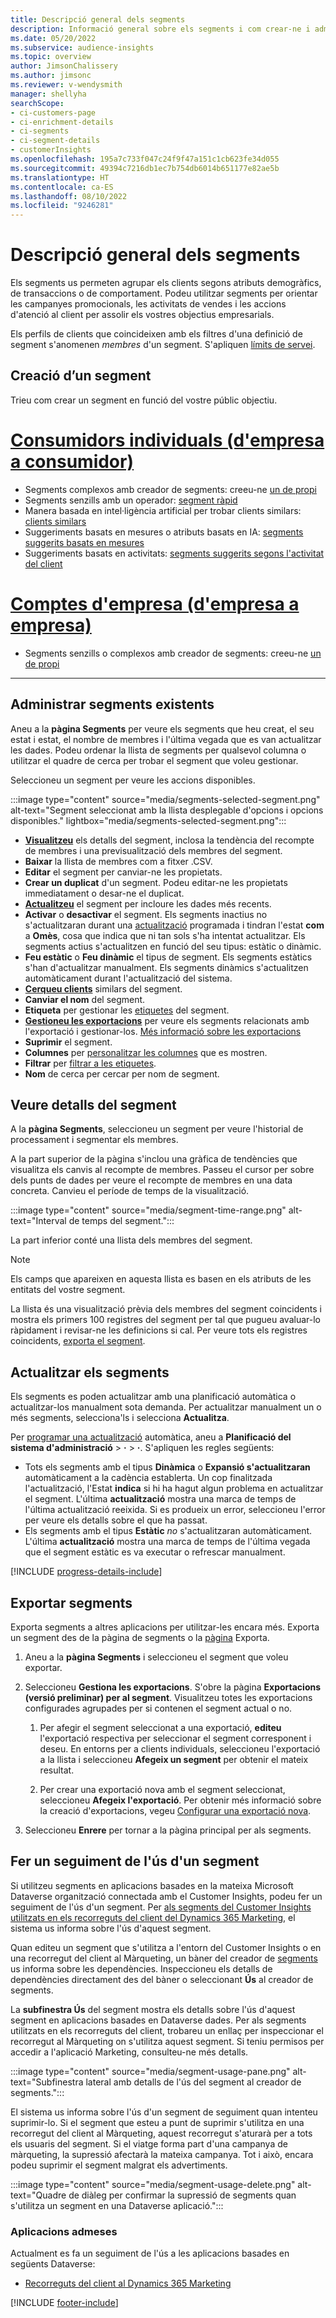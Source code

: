 ```yaml
---
title: Descripció general dels segments
description: Informació general sobre els segments i com crear-ne i administrar-los.
ms.date: 05/20/2022
ms.subservice: audience-insights
ms.topic: overview
author: JimsonChalissery
ms.author: jimsonc
ms.reviewer: v-wendysmith
manager: shellyha
searchScope:
- ci-customers-page
- ci-enrichment-details
- ci-segments
- ci-segment-details
- customerInsights
ms.openlocfilehash: 195a7c733f047c24f9f47a151c1cb623fe34d055
ms.sourcegitcommit: 49394c7216db1ec7b754db6014b651177e82ae5b
ms.translationtype: HT
ms.contentlocale: ca-ES
ms.lasthandoff: 08/10/2022
ms.locfileid: "9246281"
---
```

# <a name="segments-overview"></a>Descripció general dels segments

Els segments us permeten agrupar els clients segons atributs demogràfics, de transaccions o de comportament. Podeu utilitzar segments per orientar les campanyes promocionals, les activitats de vendes i les accions d'atenció al client per assolir els vostres objectius empresarials.

Els perfils de clients que coincideixen amb els filtres d'una definició de segment s'anomenen *membres* d'un segment. S'apliquen [límits de servei](/dynamics365/customer-insights/service-limits).

## <a name="create-a-segment"></a>Creació d’un segment

Trieu com crear un segment en funció del vostre públic objectiu.

# <a name="individual-consumers-b-to-c"></a>[Consumidors individuals (d'empresa a consumidor)](#tab/b2c)

- Segments complexos amb creador de segments: creeu-ne [un de propi](segment-builder.md)
- Segments senzills amb un operador: [segment ràpid](segment-quick.md)
- Manera basada en intel·ligència artificial per trobar clients similars: [clients similars](find-similar-customer-segments.md)
- Suggeriments basats en mesures o atributs basats en IA: [segments suggerits basats en mesures](suggested-segments.md)
- Suggeriments basats en activitats: [segments suggerits segons l'activitat del client](suggested-segments-activity.md)

# <a name="business-accounts-b-to-b"></a>[Comptes d'empresa (d'empresa a empresa)](#tab/b2b)

- Segments senzills o complexos amb creador de segments: creeu-ne [un de propi](segment-builder.md)

---

## <a name="manage-existing-segments"></a>Administrar segments existents

Aneu a la **pàgina Segments** per veure els segments que heu creat, el seu estat i estat, el nombre de membres i l'última vegada que es van actualitzar les dades. Podeu ordenar la llista de segments per qualsevol columna o utilitzar el quadre de cerca per trobar el segment que voleu gestionar.

Seleccioneu un segment per veure les accions disponibles.

:::image type="content" source="media/segments-selected-segment.png" alt-text="Segment seleccionat amb la llista desplegable d'opcions i opcions disponibles." lightbox="media/segments-selected-segment.png":::

- [**Visualitzeu**](#view-segment-details) els detalls del segment, inclosa la tendència del recompte de membres i una previsualització dels membres del segment.
- **Baixar** la llista de membres com a fitxer .CSV.
- **Editar** el segment per canviar-ne les propietats.
- **Crear un duplicat** d'un segment. Podeu editar-ne les propietats immediatament o desar-ne el duplicat.
- [**Actualitzeu**](#refresh-segments) el segment per incloure les dades més recents.
- **Activar** o **desactivar** el segment. Els segments inactius no s'actualitzaran durant una [actualització](schedule-refresh.md) programada i tindran l'estat **com** a **Omès**, cosa que indica que ni tan sols s'ha intentat actualitzar. Els segments actius s'actualitzen en funció del seu tipus: estàtic o dinàmic.
- **Feu estàtic** o **Feu dinàmic** el tipus de segment. Els segments estàtics s'han d'actualitzar manualment. Els segments dinàmics s'actualitzen automàticament durant l'actualització del sistema.
- [**Cerqueu clients**](find-similar-customer-segments.md) similars del segment.
- **Canviar el nom** del segment.
- **Etiqueta** per gestionar les [etiquetes](work-with-tags-columns.md#manage-tags) del segment.
- [**Gestioneu les exportacions**](#export-segments) per veure els segments relacionats amb l'exportació i gestionar-los. [Més informació sobre les exportacions](export-destinations.md)
- **Suprimir** el segment.
- **Columnes** per [personalitzar les columnes](work-with-tags-columns.md#customize-columns) que es mostren.
- **Filtrar** per [filtrar a les etiquetes](work-with-tags-columns.md#filter-on-tags).
- **Nom** de cerca per cercar per nom de segment.

## <a name="view-segment-details"></a>Veure detalls del segment

A la **pàgina Segments**, seleccioneu un segment per veure l'historial de processament i segmentar els membres.

A la part superior de la pàgina s'inclou una gràfica de tendències que visualitza els canvis al recompte de membres. Passeu el cursor per sobre dels punts de dades per veure el recompte de membres en una data concreta. Canvieu el període de temps de la visualització.

:::image type="content" source="media/segment-time-range.png" alt-text="Interval de temps del segment.":::

La part inferior conté una llista dels membres del segment.

> [!NOTE]
> Els camps que apareixen en aquesta llista es basen en els atributs de les entitats del vostre segment.
>
>La llista és una visualització prèvia dels membres del segment coincidents i mostra els primers 100 registres del segment per tal que pugueu avaluar-lo ràpidament i revisar-ne les definicions si cal. Per veure tots els registres coincidents, [exporta el segment](export-destinations.md).

## <a name="refresh-segments"></a>Actualitzar els segments

Els segments es poden actualitzar amb una planificació automàtica o actualitzar-los manualment sota demanda. Per actualitzar manualment un o més segments, selecciona'ls i selecciona **Actualitza**.

Per [programar una actualització](schedule-refresh.md) automàtica, aneu a **Planificació del sistema d'administració** > **·** > **·**. S'apliquen les regles següents:

- Tots els segments amb el tipus **Dinàmica** o **Expansió s'actualitzaran** automàticament a la cadència establerta. Un cop finalitzada l'actualització, l'Estat **indica** si hi ha hagut algun problema en actualitzar el segment. L'última **actualització** mostra una marca de temps de l'última actualització reeixida. Si es produeix un error, seleccioneu l'error per veure els detalls sobre el que ha passat.
- Els segments amb el tipus **Estàtic** *no* s'actualitzaran automàticament. L'última **actualització** mostra una marca de temps de l'última vegada que el segment estàtic es va executar o refrescar manualment.

[!INCLUDE [progress-details-include](includes/progress-details-pane.md)]

## <a name="export-segments"></a>Exportar segments

Exporta segments a altres aplicacions per utilitzar-les encara més. Exporta un segment des de la pàgina de segments o la [pàgina](export-destinations.md) Exporta.

1. Aneu a la **pàgina Segments** i seleccioneu el segment que voleu exportar.

1. Seleccioneu **Gestiona les exportacions**. S'obre la pàgina **Exportacions (versió preliminar) per al segment**. Visualitzeu totes les exportacions configurades agrupades per si contenen el segment actual o no.

   1. Per afegir el segment seleccionat a una exportació, **editeu** l'exportació respectiva per seleccionar el segment corresponent i deseu. En entorns per a clients individuals, seleccioneu l'exportació a la llista i seleccioneu **Afegeix un segment** per obtenir el mateix resultat.

   1. Per crear una exportació nova amb el segment seleccionat, seleccioneu **Afegeix l'exportació**. Per obtenir més informació sobre la creació d'exportacions, vegeu [Configurar una exportació nova](export-destinations.md#set-up-a-new-export).

1. Seleccioneu **Enrere** per tornar a la pàgina principal per als segments.

## <a name="track-usage-of-a-segment"></a>Fer un seguiment de l'ús d'un segment

Si utilitzeu segments en aplicacions basades en la mateixa Microsoft Dataverse organització connectada amb el Customer Insights, podeu fer un seguiment de l'ús d'un segment. Per [als segments del Customer Insights utilitzats en els recorreguts del client del Dynamics 365 Marketing](/dynamics365/marketing/real-time-marketing-ci-profile), el sistema us informa sobre l'ús d'aquest segment.

Quan editeu un segment que s'utilitza a l'entorn del Customer Insights o en una recorregut del client al Màrqueting, un bàner del creador de [segments](segment-builder.md) us informa sobre les dependències. Inspeccioneu els detalls de dependències directament des del bàner o seleccionant **Ús** al creador de segments.

La **subfinestra Ús** del segment mostra els detalls sobre l'ús d'aquest segment en aplicacions basades en Dataverse dades. Per als segments utilitzats en els recorreguts del client, trobareu un enllaç per inspeccionar el recorregut al Màrqueting on s'utilitza aquest segment. Si teniu permisos per accedir a l'aplicació Marketing, consulteu-ne més detalls.

:::image type="content" source="media/segment-usage-pane.png" alt-text="Subfinestra lateral amb detalls de l'ús del segment al creador de segments.":::

El sistema us informa sobre l'ús d'un segment de seguiment quan intenteu suprimir-lo. Si el segment que esteu a punt de suprimir s'utilitza en una recorregut del client al Màrqueting, aquest recorregut s'aturarà per a tots els usuaris del segment. Si el viatge forma part d'una campanya de màrqueting, la supressió afectarà la mateixa campanya. Tot i això, encara podeu suprimir el segment malgrat els advertiments.

:::image type="content" source="media/segment-usage-delete.png" alt-text="Quadre de diàleg per confirmar la supressió de segments quan s'utilitza un segment en una Dataverse aplicació.":::

### <a name="supported-apps"></a>Aplicacions admeses

Actualment es fa un seguiment de l'ús a les aplicacions basades en següents Dataverse:

- [Recorreguts del client al Dynamics 365 Marketing](/dynamics365/marketing/real-time-marketing-ci-profile)

[!INCLUDE [footer-include](includes/footer-banner.md)]
